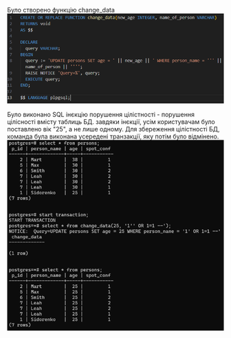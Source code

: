 Було створено функцію change_data
![](./pics/2.png)

Було виконано SQL інєкцію порушення цілістності - порушення цілісності вмісту таблиць БД. завдяки інєкції, усім користувачам було поставлено вік "25", а не лише одному. Для збереження цілістності БД, команда була виконана усередені транзакції, яку потім було відмінено.
![](./pics/3.png)



